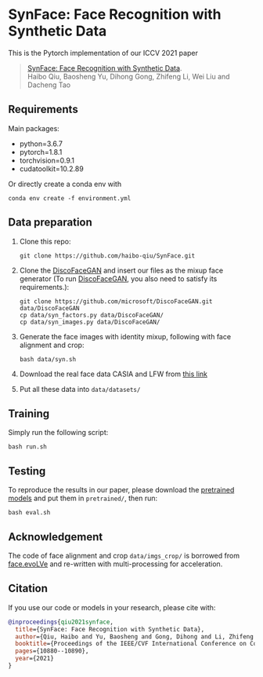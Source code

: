 # SynFace: Face Recognition with Synthetic Data
This is the Pytorch implementation of our ICCV 2021 paper
>[SynFace: Face Recognition with Synthetic Data](https://arxiv.org/abs/2108.07960). 
><br>Haibo Qiu, Baosheng Yu, Dihong Gong, Zhifeng Li, Wei Liu and Dacheng Tao<br>

## Requirements
Main packages:
- python=3.6.7
- pytorch=1.8.1
- torchvision=0.9.1
- cudatoolkit=10.2.89

Or directly create a conda env with
```
conda env create -f environment.yml
```

## Data preparation
1. Clone this repo:
    ```
    git clone https://github.com/haibo-qiu/SynFace.git
    ```
2. Clone the [DiscoFaceGAN](https://github.com/microsoft/DiscoFaceGAN) and insert our files as the mixup face generator (To run [DiscoFaceGAN](https://github.com/microsoft/DiscoFaceGAN), you also need to satisfy its requirements.):
    ```
    git clone https://github.com/microsoft/DiscoFaceGAN.git data/DiscoFaceGAN
    cp data/syn_factors.py data/DiscoFaceGAN/
    cp data/syn_images.py data/DiscoFaceGAN/
    ```

3. Generate the face images with identity mixup, following with face alignment and crop:
    ```
    bash data/syn.sh
    ```
4. Download the real face data CASIA and LFW from [this link](https://drive.google.com/drive/folders/1XTkS2Rh7Q154rwcV0MfhZ69cG10bEFDt?usp=sharing)
5. Put all these data into ```data/datasets/```

## Training
Simply run the following script:
```
bash run.sh
```

## Testing
To reproduce the results in our paper, please download the [pretrained models](https://drive.google.com/drive/folders/1XTkS2Rh7Q154rwcV0MfhZ69cG10bEFDt?usp=sharing) and put them in ```pretrained/```, then run:
```
bash eval.sh
```

## Acknowledgement
The code of face alignment and crop ```data/imgs_crop/``` is borrowed from [face.evoLVe](https://github.com/ZhaoJ9014/face.evoLVe#Data-Zoo) and re-written with multi-processing for acceleration.

## Citation
If you use our code or models in your research, please cite with:
```bibtex
@inproceedings{qiu2021synface,
  title={SynFace: Face Recognition with Synthetic Data},
  author={Qiu, Haibo and Yu, Baosheng and Gong, Dihong and Li, Zhifeng and Liu, Wei and Tao, Dacheng},
  booktitle={Proceedings of the IEEE/CVF International Conference on Computer Vision},
  pages={10880--10890},
  year={2021}
}
```
